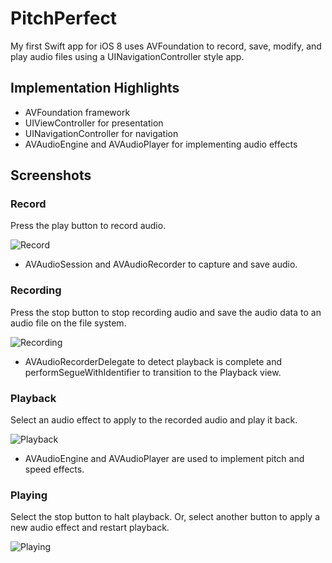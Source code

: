 # PitchPerfect
My first Swift app for iOS 8 uses AVFoundation to record, save, modify, and play audio files using a UINavigationController style app.

## Implementation Highlights

* AVFoundation framework
* UIViewController for presentation
* UINavigationController for navigation
* AVAudioEngine and AVAudioPlayer for implementing audio effects


## Screenshots

### Record

Press the play button to record audio.

![Record](/../screenshots/screenshots/PitchPerfect_screenshot_record.png?raw=true "Record")

* AVAudioSession and AVAudioRecorder to capture and save audio.

### Recording

Press the stop button to stop recording audio and save the audio data to an audio file on the file system.

![Recording](/../screenshots/screenshots/PitchPerfect_screenshot_recording.png?raw=true "Recording")

* AVAudioRecorderDelegate to detect playback is complete and performSegueWithIdentifier to transition to the Playback view.

### Playback

Select an audio effect to apply to the recorded audio and play it back.

![Playback](/../screenshots/screenshots/PitchPerfect_screenshot_play.png?raw=true "Playback")

* AVAudioEngine and AVAudioPlayer are used to implement pitch and speed effects.

### Playing

Select the stop button to halt playback. Or, select another button to apply a new audio effect and restart playback.

![Playing](/../screenshots/screenshots/PitchPerfect_screenshot_playing.png?raw=true "Playing")

